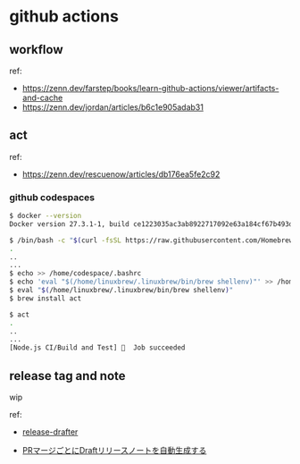 # github actions

## workflow
ref:

- https://zenn.dev/farstep/books/learn-github-actions/viewer/artifacts-and-cache
- https://zenn.dev/jordan/articles/b6c1e905adab31

## act

ref:
- https://zenn.dev/rescuenow/articles/db176ea5fe2c92

### github codespaces
```bash
$ docker --version
Docker version 27.3.1-1, build ce1223035ac3ab8922717092e63a184cf67b493d

$ /bin/bash -c "$(curl -fsSL https://raw.githubusercontent.com/Homebrew/install/HEAD/install.sh)"
.
..
...
$ echo >> /home/codespace/.bashrc
$ echo 'eval "$(/home/linuxbrew/.linuxbrew/bin/brew shellenv)"' >> /home/codespace/.bashrc
$ eval "$(/home/linuxbrew/.linuxbrew/bin/brew shellenv)"
$ brew install act

$ act
.
..
...
[Node.js CI/Build and Test] 🏁  Job succeeded
```

## release tag and note
wip

ref:
- [release-drafter](https://github.com/release-drafter/release-drafter)

- [PRマージごとにDraftリリースノートを自動生成する](https://zenn.dev/chocoyama/articles/654a80f96d10ef)